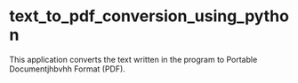 # text_to_pdf_conversion_using_python
This application converts the text written in the program to Portable Documentjhbvhh Format (PDF).
